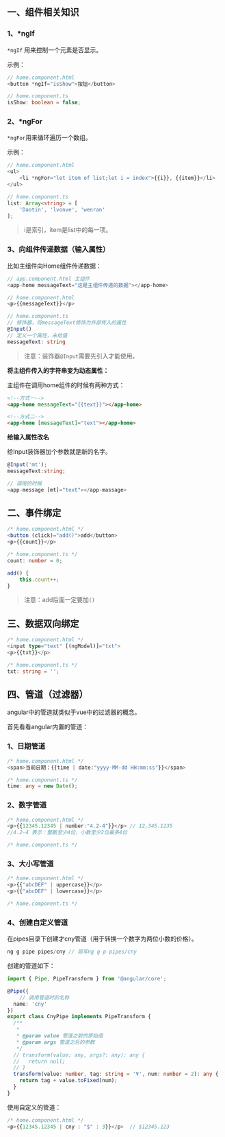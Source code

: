 ## 一、组件相关知识

### 1、*ngIf

`*ngIf` 用来控制一个元素是否显示。

示例：

```typescript
// home.component.html
<button *ngIf="isShow">按钮</button>

// home.component.ts
isShow: boolean = false;
```



### 2、*ngFor

`*ngFor`用来循环遍历一个数组。

示例：

```typescript
// home.component.html
<ul>
    <li *ngFor="let item of list;let i = index">{{i}}, {{item}}</li>
</ul>

// home.component.ts
list: Array<string> = [
    'Daotin', 'lvonve', 'wenran'
];
```

> i是索引，item是list中的每一项。



### 3、向组件传递数据（输入属性）

比如主组件向Home组件传递数据：

```typescript
// app.component.html 主组件
<app-home messageText="这是主组件传递的数据"></app-home>

// home.component.html
<p>{{messageText}}</p>

// home.component.ts
// 修饰器，将messageText修饰为外部传入的属性
@Input()
// 定义一个属性，未给值
messageText: string
```

> 注意：装饰器`@Input`需要先引入才能使用。



**将主组件传入的字符串变为动态属性：**

主组件在调用home组件的时候有两种方式：

```html
<!--方式一-->
<app-home messageText="{{text}}"></app-home>

<!--方式二-->
<app-home [messageText]="text"></app-home>
```



**给输入属性改名**

给Input装饰器加个参数就是新的名字。

```typescript
@Input('mt');
messageText:string;

// 调用的时候
<app-message [mt]="text"></app-massage>
```



## 二、事件绑定

```typescript
/* home.component.html */
<button (click)="add()">add</button>
<p>{{count}}</p>

/* home.component.ts */
count: number = 0;

add() {
    this.count++;
}
```

> 注意：add后面一定要加`()`



## 三、数据双向绑定

```typescript
/* home.component.html */
<input type="text" [(ngModel)]="txt">
<p>{{txt}}</p>

/* home.component.ts */
txt: string = '';
```



## 四、管道（过滤器）

angular中的管道就类似于vue中的过滤器的概念。



首先看看angular内置的管道：

### 1、日期管道

```typescript
/* home.component.html */
<span>当前日期：{{time | date:"yyyy-MM-dd HH:mm:ss"}}</span>

/* home.component.ts */
time: any = new Date();
```

### 2、数字管道

```typescript
/* home.component.html */
<p>{{12345.12345 | number:"4.2-4"}}</p> // 12,345.1235
//4.2-4 表示：整数至少4位，小数至少2位最多4位

/* home.component.ts */
```

### 3、大小写管道

```typescript
/* home.component.html */
<p>{{"abcDEF" | uppercase}}</p>
<p>{{"abcDEF" | lowercase}}</p>

/* home.component.ts */
```

### 4、创建自定义管道

在pipes目录下创建才cny管道（用于转换一个数字为两位小数的价格）。

```c
ng g pipe pipes/cny // 简写ng g p pipes/cny
```

创建的管道如下：

```typescript
import { Pipe, PipeTransform } from '@angular/core';

@Pipe({
    // 调用管道时的名称
  name: 'cny'
})
export class CnyPipe implements PipeTransform {
  /**
   * 
   * @param value 管道之前的原始值
   * @param args 管道之后的参数
   */
  // transform(value: any, args?: any): any {
  //   return null;
  // }
  transform(value: number, tag: string = '¥', num: number = 2): any {
    return tag + value.toFixed(num);
  }
}
```

使用自定义的管道：

```typescript
/* home.component.html */
<p>{{12345.12345 | cny : "$" : 3}}</p>  // $12345.123
```

